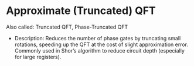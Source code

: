 # Approximate (Truncated) QFT

Also called: Truncated QFT, Phase-Truncated QFT

* Description: Reduces the number of phase gates by truncating small rotations, speeding up the QFT at the cost of slight approximation error. Commonly used in Shor’s algorithm to reduce circuit depth (especially for large registers).